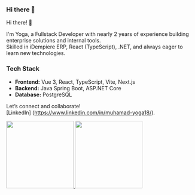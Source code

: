 ### Hi there 👋

Hi there! 👋

I'm Yoga, a Fullstack Developer with nearly 2 years of experience building enterprise solutions and internal tools.  
Skilled in iDempiere ERP, React (TypeScript), .NET, and always eager to learn new technologies.

### Tech Stack
- **Frontend:** Vue 3, React, TypeScript, Vite, Next.js  
- **Backend:** Java Spring Boot, ASP.NET Core  
- **Database:** PostgreSQL  

Let’s connect and collaborate!  
[LinkedIn] (https://www.linkedin.com/in/muhamad-yoga18/).

<p align="left">
<a href="https://github.com/Yoga157">
  <img height="180em" src="https://github-readme-stats-eight-theta.vercel.app/api?username=Yoga157&show_icons=true&theme=algolia&include_all_commits=true&count_private=true"/>
  <img height="180em" src="https://github-readme-stats-eight-theta.vercel.app/api/top-langs/?username=Yoga157&layout=compact&langs_count=8&theme=algolia"/>
</a>
